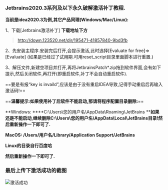 ### Jetbrains2020.3系列及以下永久破解激活补丁教程.

**当前是idea2020.3为例,其它产品同理(Windows/Mac/Linux):**

1、下载[Jetbrains激活补丁] **下载地址下方**

> http://down.123520.net/dir/195471-41857840-9bd3fb

2、先安装主程序.安装完后打开,会提示激活,此时选择[Evaluate for free]=>[Evaluate] (如果是已经过了试用期.可用reset_script目录里面脚本进行重置.)

3、解压文件,新建空项目并打开,再将JetbrainsPatch*.zip拖到软件界面,会有如下提示,然后关闭软件,再打开(即重启软件,补丁不会自动重启软件).

==要是有报“key is invaild”,应该是由于没有重启IDEA导致,记得手动重启后再输入激活码!==

==**温馨提示:如果使用补丁后软件不能启动,那请将程序配置目录删除:**==

**Windows:
****C:\Users\您的用户名\AppData\Roaming\JetBrains
****如果还是不能启动,继续删除C:\Users\您的用户名\AppData\Local\JetBrains目录!然后重新操作一下即可了.**

**MacOS:
/Users/用户名/Library/Application Support/JetBrains**

**Linux的目录自行百度哈**

**然后重新操作一下即可了.**



### 最后上传下激活成功的截图

![激活成功](../Code/GitHub/docs/unupload/Mac%E6%BF%80%E6%B4%BBIDEA%E6%88%90%E5%8A%9F.png)
